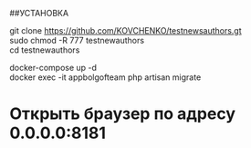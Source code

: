 ##УСТАНОВКА

git clone https://github.com/KOVCHENKO/testnewsauthors.gt   
sudo chmod -R 777 testnewauthors    
cd testnewauthors    

docker-compose up  -d    
docker exec -it appbolgofteam php artisan migrate    
# Открыть браузер по адресу 0.0.0.0:8181     
